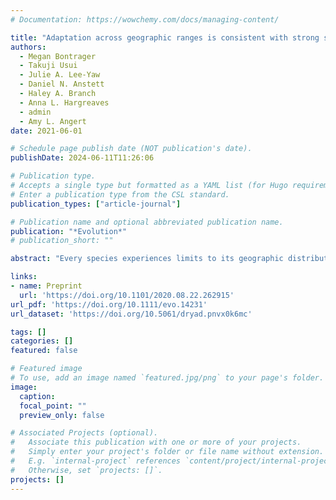 ```yaml
---
# Documentation: https://wowchemy.com/docs/managing-content/

title: "Adaptation across geographic ranges is consistent with strong selection in marginal climates and legacies of range expansion"
authors: 
  - Megan Bontrager
  - Takuji Usui
  - Julie A. Lee-Yaw
  - Daniel N. Anstett
  - Haley A. Branch
  - Anna L. Hargreaves
  - admin
  - Amy L. Angert
date: 2021-06-01

# Schedule page publish date (NOT publication's date).
publishDate: 2024-06-11T11:26:06

# Publication type.
# Accepts a single type but formatted as a YAML list (for Hugo requirements).
# Enter a publication type from the CSL standard.
publication_types: ["article-journal"]

# Publication name and optional abbreviated publication name.
publication: "*Evolution*"
# publication_short: ""

abstract: "Every species experiences limits to its geographic distribution. Some evolutionary models predict that populations at range edges are less well adapted to their local environments due to drift, expansion load, or swamping gene flow from the range interior. Alternatively, populations near range edges might be uniquely adapted to marginal environments. In this study, we use a database of transplant studies that quantify performance at broad geographic scales to test how local adaptation, site quality, and population quality change from spatial and climatic range centers toward edges. We find that populations from poleward edges perform relatively poorly, both on average across all sites (15% lower population quality) and when compared to other populations at home (31% relative fitness disadvantage), consistent with these populations harboring high genetic load. Populations from equatorial edges also perform poorly on average (18% lower population quality) but, in contrast, outperform foreign populations (16% relative fitness advantage), suggesting that populations from equatorial edges have strongly adapted to unique environments. Finally, we find that populations from sites that are thermally extreme relative to the species' niche demonstrate strong local adaptation, regardless of their geographic position. Our findings indicate that both nonadaptive processes and adaptive evolution contribute to variation in adaptation across species' ranges."

links:
- name: Preprint
  url: 'https://doi.org/10.1101/2020.08.22.262915'
url_pdf: 'https://doi.org/10.1111/evo.14231'
url_dataset: 'https://doi.org/10.5061/dryad.pnvx0k6mc'

tags: []
categories: []
featured: false

# Featured image
# To use, add an image named `featured.jpg/png` to your page's folder. 
image:
  caption: 
  focal_point: ""
  preview_only: false

# Associated Projects (optional).
#   Associate this publication with one or more of your projects.
#   Simply enter your project's folder or file name without extension.
#   E.g. `internal-project` references `content/project/internal-project/index.md`.
#   Otherwise, set `projects: []`.
projects: []
---
```


